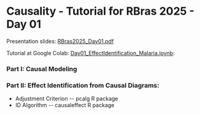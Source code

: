 # Causality - Tutorial for RBras 2025 - Day 01

Presentation slides: [RBras2025_Day01.pdf](https://github.com/adele/Causality-Tutorial/blob/main/RBras%202025/RBras2025CausalityDay01.pdf)

Tutorial at Google Colab: [Day01_EffectIdentification_Malaria.ipynb](https://colab.research.google.com/github/adele/Causality-Tutorial/blob/main/RBras%202025/Day01_EffectIdentification_Malaria.ipynb):

### Part I: Causal Modeling

### Part II: Effect Identification from Causal Diagrams:
-   Adjustment Criterion -- pcalg R package
-   ID Algorithm -- causaleffect R package
